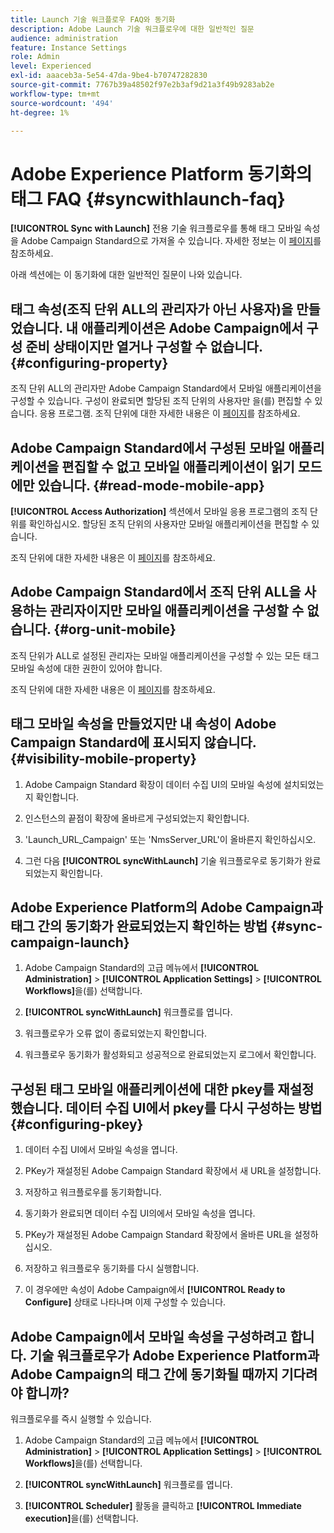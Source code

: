 ```yaml
---
title: Launch 기술 워크플로우 FAQ와 동기화
description: Adobe Launch 기술 워크플로우에 대한 일반적인 질문
audience: administration
feature: Instance Settings
role: Admin
level: Experienced
exl-id: aaaceb3a-5e54-47da-9be4-b70747282830
source-git-commit: 7767b39a48502f97e2b3af9d21a3f49b9283ab2e
workflow-type: tm+mt
source-wordcount: '494'
ht-degree: 1%

---
```


# Adobe Experience Platform 동기화의 태그 FAQ {#syncwithlaunch-faq}

**[!UICONTROL Sync with Launch]** 전용 기술 워크플로우를 통해 태그 모바일 속성을 Adobe Campaign Standard으로 가져올 수 있습니다. 자세한 정보는 이 [페이지](../../administration/using/technical-workflows.md)를 참조하세요.

아래 섹션에는 이 동기화에 대한 일반적인 질문이 나와 있습니다.

## 태그 속성(조직 단위 ALL의 관리자가 아닌 사용자)을 만들었습니다. 내 애플리케이션은 Adobe Campaign에서 구성 준비 상태이지만 열거나 구성할 수 없습니다. {#configuring-property}

조직 단위 ALL의 관리자만 Adobe Campaign Standard에서 모바일 애플리케이션을 구성할 수 있습니다. 구성이 완료되면 할당된 조직 단위의 사용자만 을(를) 편집할 수 있습니다.
응용 프로그램. 조직 단위에 대한 자세한 내용은 이 [페이지](../../administration/using/organizational-units.md)를 참조하세요.

## Adobe Campaign Standard에서 구성된 모바일 애플리케이션을 편집할 수 없고 모바일 애플리케이션이 읽기 모드에만 있습니다. {#read-mode-mobile-app}

**[!UICONTROL Access Authorization]** 섹션에서 모바일 응용 프로그램의 조직 단위를 확인하십시오. 할당된 조직 단위의 사용자만 모바일 애플리케이션을 편집할 수 있습니다.

조직 단위에 대한 자세한 내용은 이 [페이지](../../administration/using/organizational-units.md)를 참조하세요.

## Adobe Campaign Standard에서 조직 단위 ALL을 사용하는 관리자이지만 모바일 애플리케이션을 구성할 수 없습니다. {#org-unit-mobile}

조직 단위가 ALL로 설정된 관리자는 모바일 애플리케이션을 구성할 수 있는 모든 태그 모바일 속성에 대한 권한이 있어야 합니다.

조직 단위에 대한 자세한 내용은 이 [페이지](../../administration/using/organizational-units.md)를 참조하세요.

## 태그 모바일 속성을 만들었지만 내 속성이 Adobe Campaign Standard에 표시되지 않습니다. {#visibility-mobile-property}

1. Adobe Campaign Standard 확장이 데이터 수집 UI의 모바일 속성에 설치되었는지 확인합니다.

1. 인스턴스의 끝점이 확장에 올바르게 구성되었는지 확인합니다.

1. &#39;Launch_URL_Campaign&#39; 또는 &#39;NmsServer_URL&#39;이 올바른지 확인하십시오.

1. 그런 다음 **[!UICONTROL syncWithLaunch]** 기술 워크플로우로 동기화가 완료되었는지 확인합니다.

## Adobe Experience Platform의 Adobe Campaign과 태그 간의 동기화가 완료되었는지 확인하는 방법 {#sync-campaign-launch}

1. Adobe Campaign Standard의 고급 메뉴에서 **[!UICONTROL Administration]** > **[!UICONTROL Application Settings]** > **[!UICONTROL Workflows]**&#x200B;을(를) 선택합니다.

1. **[!UICONTROL syncWithLaunch]** 워크플로를 엽니다.

1. 워크플로우가 오류 없이 종료되었는지 확인합니다.

1. 워크플로우 동기화가 활성화되고 성공적으로 완료되었는지 로그에서 확인합니다.

## 구성된 태그 모바일 애플리케이션에 대한 pkey를 재설정했습니다. 데이터 수집 UI에서 pkey를 다시 구성하는 방법 {#configuring-pkey}

1. 데이터 수집 UI에서 모바일 속성을 엽니다.

1. PKey가 재설정된 Adobe Campaign Standard 확장에서 새 URL을 설정합니다.

1. 저장하고 워크플로우를 동기화합니다.

1. 동기화가 완료되면 데이터 수집 UI의에서 모바일 속성을 엽니다.

1. PKey가 재설정된 Adobe Campaign Standard 확장에서 올바른 URL을 설정하십시오.

1. 저장하고 워크플로우 동기화를 다시 실행합니다.

1. 이 경우에만 속성이 Adobe Campaign에서 **[!UICONTROL Ready to Configure]** 상태로 나타나며 이제 구성할 수 있습니다.

## Adobe Campaign에서 모바일 속성을 구성하려고 합니다. 기술 워크플로우가 Adobe Experience Platform과 Adobe Campaign의 태그 간에 동기화될 때까지 기다려야 합니까?

워크플로우를 즉시 실행할 수 있습니다.

1. Adobe Campaign Standard의 고급 메뉴에서 **[!UICONTROL Administration]** > **[!UICONTROL Application Settings]** > **[!UICONTROL Workflows]**&#x200B;을(를) 선택합니다.

1. **[!UICONTROL syncWithLaunch]** 워크플로를 엽니다.

1. **[!UICONTROL Scheduler]** 활동을 클릭하고 **[!UICONTROL Immediate execution]**&#x200B;을(를) 선택합니다.
